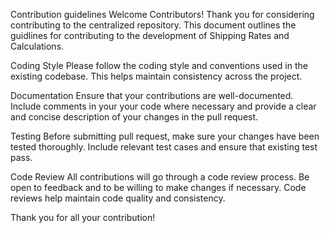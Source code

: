 Contribution guidelines
Welcome Contributors!
Thank you for considering contributing to the centralized repository.
This document outlines the guidlines for contributing to the development of Shipping Rates and Calculations.

Coding Style
Please follow the coding style and conventions used in the existing codebase.
This helps maintain consistency across the project.

Documentation
Ensure that your contributions are well-documented. Include comments in your 
your code where necessary and provide a clear and concise description of your
changes in the pull request.

Testing 
Before submitting pull request, make sure your changes have been tested thoroughly.
Include relevant test cases and ensure that existing test pass.

Code Review
All contributions will go through a code review process. Be open to feedback and
to be willing to make changes if necessary. Code reviews help maintain code quality and consistency.

Thank you for all your contribution!

